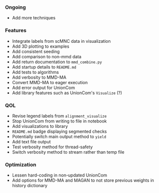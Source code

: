 ### Ongoing
- Add more techniques

### Features
- Integrate labels from scMNC data in visualization
- Add 3D plotting to examples
- Add consistent seeding
- Add comparison to non-mmd data
- Add return documentation to `mmd_combine.py`
- Add startup details to `README.md`
- Add tests to algorithms
- Add verbosity to MMD-MA
- Convert MMD-MA to eager execution
- Add error output for UnionCom
- Add library features such as UnionCom's `Visualize` (?)

### QOL
- Revise legend labels from `alignment_visualize`
- Stop UnionCom from writing to file in notebook
- Add visualizations to library
- `README.md` badge displaying segmented checks
- Potentially switch main output method to `yield`
- Add text file output
- Test verbosity method for thread-safety
- Switch verbosity method to stream rather than temp file

### Optimization
- Lessen hard-coding in non-updated UnionCom
- Add options for MMD-MA and MAGAN to not store previous weights in history dictionary
